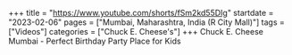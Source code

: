 +++
title = "https://www.youtube.com/shorts/fSm2kd55DIg"
startdate = "2023-02-06"
pages = ["Mumbai, Maharashtra, India (R City Mall)"]
tags = ["Videos"]
categories = ["Chuck E. Cheese's"]
+++
Chuck E. Cheese Mumbai - Perfect Birthday Party Place for Kids
